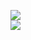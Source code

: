 [![](https://img.shields.io/badge/Made%20With-Github%20Spray-lightgrey.svg?style=for-the-badge&logo=github)](https://github.com/Annihil/github-spray#28308)  
[![](https://i.imgur.com/2DrTn0Z.gif)](https://github.com/Annihil/github-spray)